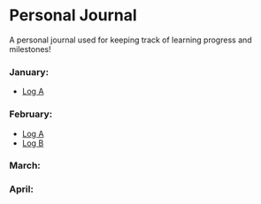 # Personal Journal

A personal journal used for keeping track of learning progress and milestones!

### January:
 * [Log A](./1january_a.md)

 ### February:
 * [Log A](./2february_a.md)
 * [Log B](./3february_b.md)

### March:

 ### April:
